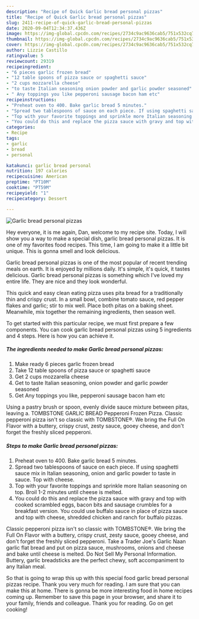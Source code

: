 ```yaml
---
description: "Recipe of Quick Garlic bread personal pizzas"
title: "Recipe of Quick Garlic bread personal pizzas"
slug: 2411-recipe-of-quick-garlic-bread-personal-pizzas
date: 2020-09-04T12:34:37.436Z
image: https://img-global.cpcdn.com/recipes/2734c9ac9636cab5/751x532cq70/garlic-bread-personal-pizzas-recipe-main-photo.jpg
thumbnail: https://img-global.cpcdn.com/recipes/2734c9ac9636cab5/751x532cq70/garlic-bread-personal-pizzas-recipe-main-photo.jpg
cover: https://img-global.cpcdn.com/recipes/2734c9ac9636cab5/751x532cq70/garlic-bread-personal-pizzas-recipe-main-photo.jpg
author: Lizzie Castillo
ratingvalue: 5
reviewcount: 29319
recipeingredient:
- "6 pieces garlic frozen bread"
- "12 table spoons of pizza sauce or spaghetti sauce"
- "2 cups mozzarella cheese"
- "to taste Italian seasoning onion powder and garlic powder seasoned"
- " Any toppings you like pepperoni sausage bacon ham etc"
recipeinstructions:
- "Preheat oven to 400. Bake garlic bread 5 minutes."
- "Spread two tablespoons of sauce on each piece. If using spaghetti sauce mix in Italian seasoning, onion and garlic powder to taste in sauce. Top with cheese."
- "Top with your favorite toppings and sprinkle more Italian seasoning on top. Broil 1-2 minutes until cheese is melted."
- "You could do this and replace the pizza sauce with gravy and top with cooked scrambled eggs, bacon bits and sausage crumbles for a breakfast version. You could use buffalo sauce in place of pizza sauce and top with cheese, shredded chicken and ranch for buffalo pizzas."
categories:
- Recipe
tags:
- garlic
- bread
- personal

katakunci: garlic bread personal 
nutrition: 197 calories
recipecuisine: American
preptime: "PT10M"
cooktime: "PT59M"
recipeyield: "1"
recipecategory: Dessert

---
```



![Garlic bread personal pizzas](https://img-global.cpcdn.com/recipes/2734c9ac9636cab5/751x532cq70/garlic-bread-personal-pizzas-recipe-main-photo.jpg)

Hey everyone, it is me again, Dan, welcome to my recipe site. Today, I will show you a way to make a special dish, garlic bread personal pizzas. It is one of my favorites food recipes. This time, I am going to make it a little bit unique. This is gonna smell and look delicious.

Garlic bread personal pizzas is one of the most popular of recent trending meals on earth. It is enjoyed by millions daily. It's simple, it's quick, it tastes delicious. Garlic bread personal pizzas is something which I've loved my entire life. They are nice and they look wonderful.

This quick and easy clean eating pizza uses pita bread for a traditionally thin and crispy crust. In a small bowl, combine tomato sauce, red pepper flakes and garlic; stir to mix well. Place both pitas on a baking sheet. Meanwhile, mix together the remaining ingredients, then season well.


To get started with this particular recipe, we must first prepare a few components. You can cook garlic bread personal pizzas using 5 ingredients and 4 steps. Here is how you can achieve it.

<!--inarticleads1-->

##### The ingredients needed to make Garlic bread personal pizzas:

1. Make ready 6 pieces garlic frozen bread
1. Take 12 table spoons of pizza sauce or spaghetti sauce
1. Get 2 cups mozzarella cheese
1. Get to taste Italian seasoning, onion powder and garlic powder seasoned
1. Get  Any toppings you like, pepperoni sausage bacon ham etc


Using a pastry brush or spoon, evenly divide sauce mixture between pitas, leaving a. TOMBSTONE GARLIC BREAD Pepperoni Frozen Pizza. Classic pepperoni pizza isn&#39;t so classic with TOMBSTONE®. We bring the Full On Flavor with a buttery, crispy crust, zesty sauce, gooey cheese, and don&#39;t forget the freshly sliced pepperoni. 

<!--inarticleads2-->

##### Steps to make Garlic bread personal pizzas:

1. Preheat oven to 400. Bake garlic bread 5 minutes.
1. Spread two tablespoons of sauce on each piece. If using spaghetti sauce mix in Italian seasoning, onion and garlic powder to taste in sauce. Top with cheese.
1. Top with your favorite toppings and sprinkle more Italian seasoning on top. Broil 1-2 minutes until cheese is melted.
1. You could do this and replace the pizza sauce with gravy and top with cooked scrambled eggs, bacon bits and sausage crumbles for a breakfast version. You could use buffalo sauce in place of pizza sauce and top with cheese, shredded chicken and ranch for buffalo pizzas.


Classic pepperoni pizza isn&#39;t so classic with TOMBSTONE®. We bring the Full On Flavor with a buttery, crispy crust, zesty sauce, gooey cheese, and don&#39;t forget the freshly sliced pepperoni. Take a Trader Joe&#39;s Garlic Naan garlic flat bread and put on pizza sauce, mushrooms, onions and cheese and bake until cheese is melted. Do Not Sell My Personal Information. Buttery, garlic breadsticks are the perfect chewy, soft accompaniment to any Italian meal. 

So that is going to wrap this up with this special food garlic bread personal pizzas recipe. Thank you very much for reading. I am sure that you can make this at home. There is gonna be more interesting food in home recipes coming up. Remember to save this page in your browser, and share it to your family, friends and colleague. Thank you for reading. Go on get cooking!
